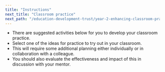```yaml
---
title: "Instructions"
next_title: "Classroom practice"
next_path: "/education-development-trust/year-2-enhancing-classroom-practice-grouping-and-tailoring/spring-week-3-ect-classroom-practice"
---
```


- There are suggested activities below for you to develop your classroom practice.
- Select one of the ideas for practice to try out in your classroom.
- This will require some additional planning either individually or in collaboration with a colleague.
- You should also evaluate the effectiveness and impact of this in discussion with your mentor.

